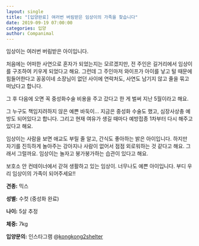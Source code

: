 ```yaml
---
layout: single
title: "[입양완료] 여러번 버림받은 임상이의 가족을 찾습니다"
date: 2019-09-19 07:00:00
categories: 입양
author: Companimal
---
```


임상이는 여러번 버림받은 아이입니다.

처음에는 어떠한 사연으로 혼자가 되었는지는 모르겠지만, 전 주인은 길거리에서 임상이를 구조하여 키우게 되었다고 해요. 그런데 그 주인마저 와이프가 아이를 낳고 털 때문에 힘들어한다고 꽁꽁이네 소장님이 없던 사이에 연락처도, 사연도 남기지 않고 줄을 묶고 떠났다고 합니다.

그 후 다음에 오면 꼭 중성화수술 비용을 주고 갔다고 한 게 벌써 지난 5월이라고 해요.

그 누구도 책임지려하지 않은 예쁜 바둑이... 지금은 중성화 수술도 했고, 심장사상충 예방도 되어있다고 합니다. 그리고 현재 여유가 생길 때마다 예방접종 1차부터 다시 해주고 있다고 해요.

임상이는 사람을 보면 애교도 부릴 줄 알고, 간식도 좋아하는 밝은 아이입니다. 하지만 자기를 진득하게 놀아주는 강아지나 사람이 없어서 점점 외로워하는 것 같다고 해요. 그래서 그럴까요. 임상이는 놀자고 붕가붕가하는 습관이 있다고 해요.

보호소 안 컨테이너에서 갇혀 생활하고 있는 임상이. 너무나도 예쁜 아이입니다. 부디 우리 임상이의 가족이 되어주세요!!

**견종:** 믹스

**성별:** 수컷 (중성화 완료)

**나이:** 5살 추정

**체중:** 7kg

**입양문의:** 인스타그램 @[kongkong2shelter](https://www.instagram.com/kongkong2shelter/)
